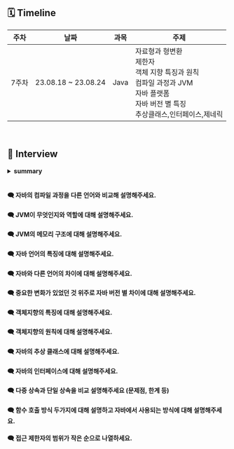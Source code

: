 ## 🗓 Timeline
| 주차 | 날짜 | 과목 | 주제 |
|--|--|--|--|
| 7주차 | 23.08.18 ~ 23.08.24 | Java | 자료형과 형변환<br>제한자<br>객체 지향 특징과 원칙<br>컴파일 과정과 JVM<br>자바 플랫폼<br>자바 버전 별 특징<br>추상클래스,인터페이스,제네릭|
<br>
    
## 📝 Interview


<details>
<summary><b>summary</b></summary>
<div markdown="1">

- [질문을 적어주세요. 1](#질문을-적어주세요1)
- [질문을 적어주세요. 2](#질문을-적어주세요2)
- [질문을 적어주세요. 3](#질문을-적어주세요3)

</div>
</details>


<br>

#### 🗨 자바의 컴파일 과정을 다른 언어와 비교해 설명해주세요.

#### 🗨 JVM이 무엇인지와 역할에 대해 설명해주세요.

#### 🗨 JVM의 메모리 구조에 대해 설명해주세요.

#### 🗨 자바 언어의 특징에 대해 설명해주세요.

#### 🗨 자바와 다른 언어의 차이에 대해 설명해주세요.

#### 🗨 중요한 변화가 있었던 것 위주로 자바 버전 별 차이에 대해 설명해주세요.

#### 🗨 객체지향의 특징에 대해 설명해주세요.

#### 🗨 객체지향의 원칙에 대해 설명해주세요.

#### 🗨 자바의 추상 클래스에 대해 설명해주세요.

#### 🗨 자바의 인터페이스에 대해 설명해주세요.

#### 🗨 다중 상속과 단일 상속을 비교 설명해주세요 (문제점, 한계 등)

#### 🗨 함수 호출 방식 두가지에 대해 설명하고 자바에서 사용되는 방식에 대해 설명해주세요.

#### 🗨 접근 제한자의 범위가 작은 순으로 나열하세요.

